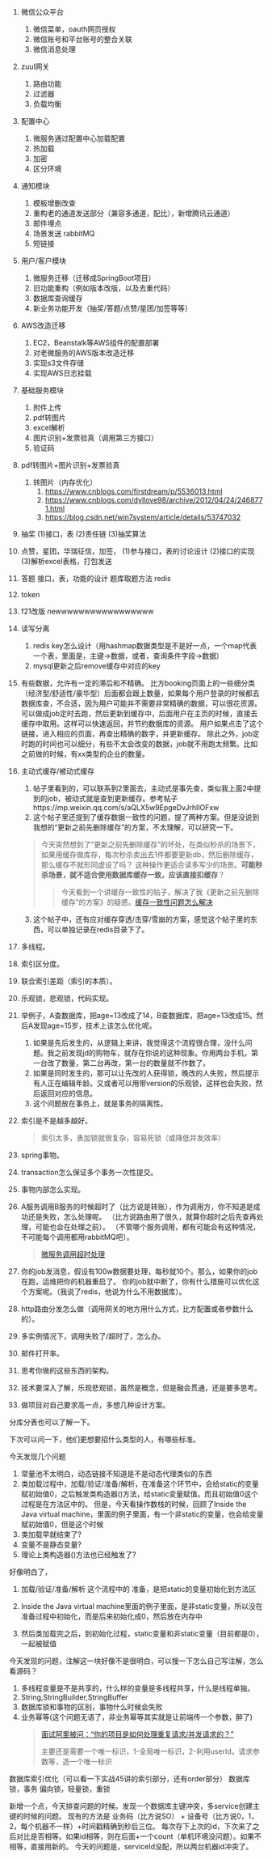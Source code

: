 1. 微信公众平台
    1. 微信菜单，oauth网页授权
    2. 微信账号和平台账号的整合关联
    3. 微信消息处理

2. zuul网关
    1. 路由功能
    2. 过滤器
    3. 负载均衡

3. 配置中心
    1. 微服务通过配置中心加载配置
    2. 热加载
    3. 加密
    4. 区分环境

4. 通知模块
    1. 模板增删改查
    2. 重构老的通道发送部分（兼容多通道，配比），新增腾讯云通道）
    3. 邮件埋点
    4. 场景发送 rabbitMQ
    5. 短链接

5. 用户/客户模块
    1. 微服务迁移（迁移成SpringBoot项目）
    2. 旧功能重构（例如版本改版，以及去重代码）
    3. 数据库查询缓存
    4. 新业务功能开发（抽奖/答题/点赞/星团/加签等等）

6. AWS改造迁移
    1. EC2，Beanstalk等AWS组件的配置部署
    2. 对老微服务的AWS版本改造迁移
    3. 实现s3文件存储
    4. 实现AWS日志挂载

7. 基础服务模块
    1. 附件上传
    2. pdf转图片
    3. excel解析
    4. 图片识别+发票验真（调用第三方接口）
    5. 验证码

13. pdf转图片+图片识别+发票验真
    1. 转图片（内存优化）
        1. https://www.cnblogs.com/firstdream/p/5536013.html
        2. https://www.cnblogs.com/dyllove98/archive/2012/04/24/2468771.html
        3. https://blog.csdn.net/win7system/article/details/53747032

1. 抽奖
(1)接口，表
(2)责任链
(3)抽奖算法

2. 点赞，星团，华瑞征信，加签，
(1)参与接口，表的讨论设计
(2)接口的实现
(3)解析excel表格，打包发送

3. 答题
接口，表，功能的设计
题库取题方法
redis

4. token

5. f21改版 newwwwwwwwwwwwwwwww
1. 读写分离
    1. redis key怎么设计（用hashmap数据类型是不是好一点，一个map代表一个表，里面是，主键->数据，或者，查询条件字段->数据）
    2. mysql更新之后remove缓存中对应的key
2. 有些数据，允许有一定的滞后和不精确。
比方booking页面上的一些细分类（经济型/舒适性/豪华型）后面都会跟上数量，如果每个用户登录的时候都去数据库查，不合适，因为用户可能并不需要非常精确的数据，可以很花资源。
可以做成job定时去跑，然后更新到缓存中，后面用户在主页的时候，直接去缓存中取用。这样可以快速返回，并节约数据库的资源。
用户如果点击了这个链接，进入相应的页面，再查出精确的数字，并更新缓存。
除此之外，job定时跑的时间也可以细分，有些不太会改变的数据，job就不用跑太频繁。比如之前做的时候，有xx类型的企业的数量。
3. 主动式缓存/被动式缓存
    1. 帖子里看到的，可以联系到2里面去，主动式是事先查，类似我上面2中提到的job，被动式就是查到更新缓存。参考帖子https://mp.weixin.qq.com/s/aQLX5w9EpgeDvJrhIlOFxw
    2. 这个帖子里还提到了缓存数据一致性的问题，提了两种方案。但是没说到我想的“更新之前先删除缓存”的方案，不太理解，可以研究一下。
    >今天突然想到了“更新之前先删除缓存”的坏处，在类似秒杀的场景下，如果用缓存做库存，每次秒杀卖出去1件都要更新db，然后删除缓存，那么缓存不就形同虚设了吗？
    >这种操作更适合读多写少的场景。**可能秒杀场景，就不适合使用数据库缓存一致，应该直接扣缓存**？
    >>今天看到一个讲缓存一致性的帖子，解决了我《更新之前先删除缓存”的方案》的疑惑。[缓存一致性问题怎么解决](https://mp.weixin.qq.com/s/aJ33A5O2PUcUOA34kL-Nzw)
    3. 这个帖子中，还有应对缓存穿透/击穿/雪崩的方案，感觉这个帖子里的东西，可以单独记录在redis目录下了。










1. 多线程。
2. 索引区分度。
3. 联合索引差距（索引的本质）。
4. 乐观锁，悲观锁，代码实现。
5. 举例子，A查数据库，把age=13改成了14，B查数据库，把age=13改成15。然后A发现age=15岁，技术上该怎么优化呢。
   1. 如果是先后发生的，从逻辑上来讲，我觉得这个流程很合理，没什么问题。我之前发现jd的购物车，就存在你说的这种现象。你用两台手机，第一台改了数量，第二台再改，第一台的数量就不作数了。
   1. 如果是同时发生的，那可以让先改的人获得锁，晚改的人失败，然后提示有人正在编辑年龄。又或者可以用带version的乐观锁，这样也会失败，然后返回对应的信息。
   1. 这个问题放在事务上，就是事务的隔离性。
6. 索引是不是越多越好。
    >索引太多，表加锁就很复杂，容易死锁（或降低并发效率）
7. spring事物。
8. transaction怎么保证多个事务一次性提交。
9. 事物内部怎么实现。
10. A服务调用B服务的时候超时了（比方说是转账），作为调用方，你不知道是成功还是失败，怎么处理呢。
（比方说路由用了很久，就算你超时之后先查再处理，可能也会在处理之前）。
（不管哪个服务调用，都有可能会有这种情况，不可能每个调用都用rabbitMQ吧）。
    >[微服务调用超时处理](https://www.jianshu.com/p/d68d572b0613)
11. 你的job发消息，假设有100w数据要处理，每秒就10个。那么，如果你的job在跑，运维把你的机器重启了。
你的job就中断了，你有什么措施可以优化这个方案呢。（我说了redis，他说为什么不用数据库）。
12. http路由分发怎么做（调用网关的地方用什么方式，比方配置或者参数什么的）。
13. 多实例情况下，调用失败了/超时了，怎么办。
14. 邮件打开率。

1. 思考你做的这些东西的架构。
2. 技术要深入了解，乐观悲观锁，虽然是概念，但是融会贯通，还是要多思考。
3. 做项目对自己要求高一点，多想几种设计方案。

分库分表也可以了解一下。

下次可以问一下，他们更想要招什么类型的人，有哪些标准。







今天发现几个问题
1. 常量池不太明白，动态链接不知道是不是动态代理类似的东西
2. 类加载过程中，加载/验证/准备/解析，在准备这个环节中，会给static的变量赋初始值0，之后触发类构造器<clinit>()方法，给static变量赋值。而且初始值0这个过程是在方法区中的。
但是，今天看操作数栈的时候，回顾了Inside the Java virtual machine，里面的例子里面，有一个非static的变量，也会给变量赋初始值0，但是这个时候
1. 类加载早就结束了?
2. 变量不是静态变量?
3. 理论上类构造器<clinit>()方法也已经触发了?

好像明白了，
1. 加载/验证/准备/解析 这个流程中的 准备，是把static的变量初始化到方法区
1. Inside the Java virtual machine里面的例子里面，是非static变量，所以没在准备过程中初始化，而是后来初始化成0，然后放在内存中

2. 然后类加载完之后，到初始化过程，static变量和非static变量（目前都是0），一起被赋值




今天发现的问题，注解这一块好像不是很明白，可以搜一下怎么自己写注解，怎么看源码？









1. 多线程变量是不是共享的，什么样的变量是多线程共享，什么是线程单独。
2. String,StringBuilder,StringBuffer
2. 数据库锁和事物的区别，事物什么时候会失败
3. 业务幂等(这个问题无语了，非业务幂等其实就是让前端传一个参数，醉了)
    >[面试阿里被问：“你的项目是如何处理重复请求/并发请求的？”](https://mp.weixin.qq.com/s?__biz=MzAxMjEwMzQ5MA==&mid=2448895276&idx=2&sn=5481eee82913a5023765f3dd5f461cc7&chksm=8fb57701b8c2fe178852e717ba4308d2c79639d887c4f47586b033b7fd0b07a6e624a587bb67&xtrack=1&scene=90&subscene=93&sessionid=1605693431&clicktime=1605693485&enterid=1605693485&ascene=56&devicetype=android-29&version=270014ab&nettype=WIFI&abtest_cookie=AAACAA%3D%3D&lang=zh_CN&exportkey=Aq1ie%2BtDiQGkzSSNZCr%2BB8U%3D&pass_ticket=2It%2BeAOsIM3ngwvmKr4qsgTBkp6N4IRLSySk7JEw2ilEDQMsymAhtaEkZaWHeqxr&wx_header=1)
    >
    >主要还是需要一个唯一标识，1-全局唯一标识，2-利用userId，请求参数等，造一个唯一标识



数据库索引优化（可以看一下实战45讲的索引部分，还有order部分）
数据库锁，事务
偏向锁，轻量锁，重锁





新增一个点，今天排查问题的时候。发现一个数据库主键冲突，多service创建主键的时候的问题。
现有的方法是 业务码（比方说SO） + 设备号（比方说0，1，2，每个机器不一样）+时间戳精确到秒后三位。
每次存下上次的id，下次来了之后对比是否相等。如果id相等，则在后面+一个count（单机环境没问题）。如果不相等，直接用新的。
今天的问题是，serviceId没配，所以两台机器id冲突了。